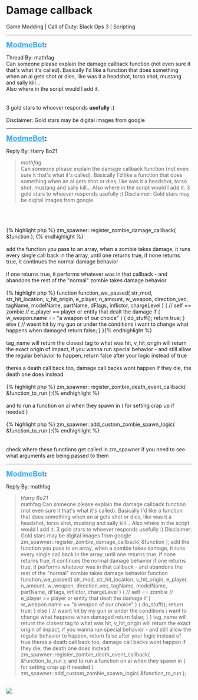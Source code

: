 # Damage callback
Game Modding | Call of Duty: Black Ops 3 | Scripting

---
<strong style="font-size: 1.4em;"><span style="text-decoration: underline;text-decoration-color: #34a7f9;"><span style="color:#34a7f9;">ModmeBot</span></span>:</strong>

<p>Thread By: mathfag<br />Can someone please explain the damage callback function (not even sure it that&#39;s what it&#39;s called). Basically I&#39;d like a function that does something when an ai gets shot or dies, like was it a headshot, torso shot, mustang and sally kill...<br />Also where in the script would I add it.<br /> <br /> <br />3 gold stars to whoever responds <strong>usefully</strong> :)<br /> <br />Disclaimer: Gold stars may be digital images from google</p>

---
<strong style="font-size: 1.4em;"><span style="text-decoration: underline;text-decoration-color: #34a7f9;"><span style="color:#34a7f9;">ModmeBot</span></span>:</strong>

<p>Reply By: Harry Bo21<br /><blockquote><em>mathfag</em><br />Can someone please explain the damage callback function (not even sure it that&#39;s what it&#39;s called). Basically I&#39;d like a function that does something when an ai gets shot or dies, like was it a headshot, torso shot, mustang and sally kill... Also where in the script would I add it.     3 gold stars to whoever responds usefully :)   Disclaimer: Gold stars may be digital images from google  </blockquote><br /> <br /> <br />{% highlight php %}
zm_spawner::register_zombie_damage_callback( &amp;function );	{% endhighlight %}
 <br /> <br />add the function you pass to an array, when a zombie takes damage, it runs every single call back in the array, until one returns true, if none returns true, it continues the normal damage behavior<br /> <br />if one returns true, it performs whatever was in that callback - and abandons the rest of the &quot;normal&quot; zombie takes damage behavior<br /> <br />{% highlight php %}
function function_we_passed( str_mod, str_hit_location, v_hit_origin, e_player, n_amount, w_weapon, direction_vec, tagName, modelName, partName, dFlags, inflictor, chargeLevel )
{
	// self == zombie
	// e_player == player or entity that dealt the damage
	if ( w_weapon.name == "a weapon of our choice" )
	{
		do_stuff();
		return true;
	}
	else
	{
		// wasnt hit by my gun or under the conditions i want to change what happens when damaged
		return false;
	}
}{% endhighlight %}
 <br /> <br />tag_name will return the closest tag to what was hit, v_hit_origin will return the exact origin of impact, if you wanna run special behavior - and still allow the regular behavior to happen, return false after your logic instead of true<br /> <br />theres a death call back too, damage call backs wont happen if they die, the death one does instead<br /> <br />{% highlight php %}
zm_spawner::register_zombie_death_event_callback( &amp;function_to_run );{% endhighlight %}
 <br /> <br />and to run a function on ai when they spawn in ( for setting crap up if needed )<br /> <br />{% highlight php %}
zm_spawner::add_custom_zombie_spawn_logic( &amp;function_to_run );{% endhighlight %}
 <br /> <br /> <br />check where these functions get called in zm_spawner if you need to see what arguments are being passed to them</p>

---
<strong style="font-size: 1.4em;"><span style="text-decoration: underline;text-decoration-color: #34a7f9;"><span style="color:#34a7f9;">ModmeBot</span></span>:</strong>

<p>Reply By: mathfag<br /><blockquote><em>Harry Bo21</em><br />mathfag Can someone please explain the damage callback function (not even sure it that&#39;s what it&#39;s called). Basically I&#39;d like a function that does something when an ai gets shot or dies, like was it a headshot, torso shot, mustang and sally kill... Also where in the script would I add it.     3 gold stars to whoever responds usefully :)   Disclaimer: Gold stars may be digital images from google       zm_spawner::register_zombie_damage_callback( &amp;function );     add the function you pass to an array, when a zombie takes damage, it runs every single call back in the array, until one returns true, if none returns true, it continues the normal damage behavior   if one returns true, it performs whatever was in that callback - and abandons the rest of the &quot;normal&quot; zombie takes damage behavior   function function_we_passed( str_mod, str_hit_location, v_hit_origin, e_player, n_amount, w_weapon, direction_vec, tagName, modelName, partName, dFlags, inflictor, chargeLevel ) { // self == zombie // e_player == player or entity that dealt the damage if ( w_weapon.name == &quot;a weapon of our choice&quot; ) { do_stuff(); return true; } else { // wasnt hit by my gun or under the conditions i want to change what happens when damaged return false; } }     tag_name will return the closest tag to what was hit, v_hit_origin will return the exact origin of impact, if you wanna run special behavior - and still allow the regular behavior to happen, return false after your logic instead of true   theres a death call back too, damage call backs wont happen if they die, the death one does instead   zm_spawner::register_zombie_death_event_callback( &amp;function_to_run );     and to run a function on ai when they spawn in ( for setting crap up if needed )   zm_spawner::add_custom_zombie_spawn_logic( &amp;function_to_run );</blockquote><br /> <img style="max-width: 500px;" src="https://images-na.ssl-images-amazon.com/images/I/71ZaE37yRsL._SY355_.jpg"></p>
